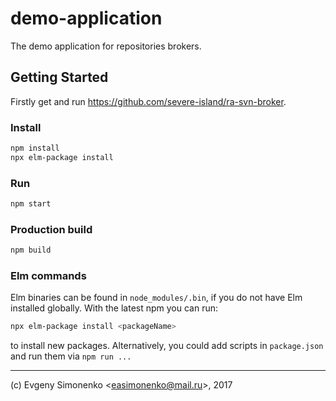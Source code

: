 # demo-application

The demo application for repositories brokers.

## Getting Started

Firstly get and run <https://github.com/severe-island/ra-svn-broker>.

### Install

``` sh
npm install
npx elm-package install
```

### Run

``` sh
npm start
```

### Production build

``` sh
npm build
```

### Elm commands

Elm binaries can be found in `node_modules/.bin`, if you do not have Elm
installed globally. With the latest npm you can run:

``` sh
npx elm-package install <packageName>
```

to install new packages. Alternatively, you could add scripts in
`package.json` and run them via `npm run ...`

---

(c) Evgeny Simonenko <[easimonenko@mail.ru](mailto:easimonenko@mail.ru)>, 2017
